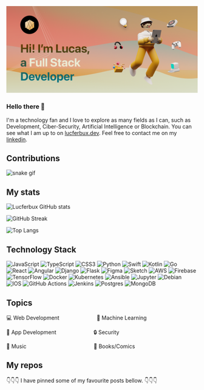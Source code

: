 
![Header Image](meta/banner.png)

### Hello there 👋

I'm a technology fan and I love to explore as many fields as I can, such as Development, Ciber-Security, Artificial Intelligence or Blockchain. You can see what I am up to on [lucferbux.dev](https://lucferbux.dev). Feel free to contact me on my [linkedin](https://www.linkedin.com/in/lucferbux/).


## Contributions

![snake gif](https://github.com/lucferbux/lucferbux/blob/output/github-contribution-grid-snake.gif)

## My stats

![Lucferbux GitHub stats](https://github-readme-stats.vercel.app/api?username=lucferbux)

![GitHub Streak](https://github-readme-streak-stats.herokuapp.com/?user=lucferbux)

![Top Langs](https://github-readme-stats.vercel.app/api/top-langs/?username=lucferbux&langs_count=3)

## Technology Stack

<img alt="JavaScript" src="https://img.shields.io/badge/javascript-%23323330.svg?style=for-the-badge&logo=javascript&logoColor=%23F7DF1E"/> <img alt="TypeScript" src="https://img.shields.io/badge/typescript-%23007ACC.svg?style=for-the-badge&logo=typescript&logoColor=white"/> <img alt="CSS3" src="https://img.shields.io/badge/css3-%231572B6.svg?style=for-the-badge&logo=css3&logoColor=white"/> <img alt="Python" src="https://img.shields.io/badge/python-%2314354C.svg?style=for-the-badge&logo=python&logoColor=white"/> <img alt="Swift" src="https://img.shields.io/badge/swift-%23FA7343.svg?style=for-the-badge&logo=swift&logoColor=white"/> <img alt="Kotlin" src="https://img.shields.io/badge/kotlin-%230095D5.svg?style=for-the-badge&logo=kotlin&logoColor=white"/> <img alt="Go" src="https://img.shields.io/badge/go-%2300ADD8.svg?style=for-the-badge&logo=go&logoColor=white"/> <img alt="React" src="https://img.shields.io/badge/react-%2320232a.svg?style=for-the-badge&logo=react&logoColor=%2361DAFB"/> <img alt="Angular" src="https://img.shields.io/badge/angular-%23DD0031.svg?style=for-the-badge&logo=angular&logoColor=white"/> <img alt="Django" src="https://img.shields.io/badge/django-%23092E20.svg?style=for-the-badge&logo=django&logoColor=white"/> <img alt="Flask" src="https://img.shields.io/badge/flask-%23000.svg?style=for-the-badge&logo=flask&logoColor=white"/> <img alt="Figma" src="https://img.shields.io/badge/figma-%23F24E1E.svg?style=for-the-badge&logo=figma&logoColor=white"/> <img alt="Sketch" src="https://img.shields.io/badge/Canva-%2300C4CC.svg?style=for-the-badge&logo=Canva&logoColor=white"/> <img alt="AWS" src="https://img.shields.io/badge/AWS-%23FF9900.svg?style=for-the-badge&logo=amazon-aws&logoColor=white"/> <img alt="Firebase" src="https://img.shields.io/badge/firebase-%23039BE5.svg?style=for-the-badge&logo=firebase"/> <img alt="TensorFlow" src="https://img.shields.io/badge/TensorFlow-%23FF6F00.svg?style=for-the-badge&logo=TensorFlow&logoColor=white" /> <img alt="Docker" src="https://img.shields.io/badge/docker-%230db7ed.svg?style=for-the-badge&logo=docker&logoColor=white"/> <img alt="Kubernetes" src="https://img.shields.io/badge/kubernetes-%23326ce5.svg?style=for-the-badge&logo=kubernetes&logoColor=white"/> <img alt="Ansible" src="https://img.shields.io/badge/ansible-%231A1918.svg?style=for-the-badge&logo=ansible&logoColor=white"/> <img alt="Jupyter" src="https://img.shields.io/badge/Jupyter-%23F37626.svg?style=for-the-badge&logo=Jupyter&logoColor=white" /> <img alt="Debian" src="https://img.shields.io/badge/Debian-D70A53?style=for-the-badge&logo=debian&logoColor=white" /> <img alt="IOS" src="https://img.shields.io/badge/iOS-000000?style=for-the-badge&logo=ios&logoColor=white"> <img alt="GitHub Actions" src="https://img.shields.io/badge/githubactions-%232671E5.svg?style=for-the-badge&logo=githubactions&logoColor=white"/> <img alt="Jenkins" src="https://img.shields.io/badge/jenkins-%232C5263.svg?style=for-the-badge&logo=jenkins&logoColor=white"/> <img alt="Postgres" src ="https://img.shields.io/badge/postgres-%23316192.svg?style=for-the-badge&logo=postgresql&logoColor=white"/> <img alt="MongoDB" src ="https://img.shields.io/badge/MongoDB-%234ea94b.svg?style=for-the-badge&logo=mongodb&logoColor=white"/>


## Topics

💻 Web Development &nbsp; &nbsp; &nbsp; &nbsp; &nbsp; &nbsp; &nbsp; &nbsp; &nbsp; &nbsp; &nbsp; &nbsp; 🧠 Machine Learning

📱 App Development &nbsp; &nbsp; &nbsp; &nbsp; &nbsp; &nbsp; &nbsp; &nbsp; &nbsp; &nbsp; &nbsp; &nbsp; 🔒 Security

🎸 Music &nbsp; &nbsp; &nbsp; &nbsp; &nbsp; &nbsp; &nbsp; &nbsp; &nbsp; &nbsp; &nbsp; &nbsp; &nbsp; &nbsp; &nbsp; &nbsp; &nbsp; &nbsp; &nbsp; &nbsp; &nbsp; &nbsp; 📖 Books/Comics


## My repos

👇👇👇 I have pinned some  of my favourite posts bellow. 👇👇👇
